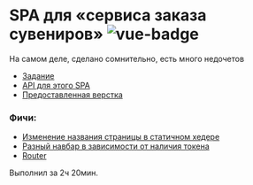 # SPA для «сервиса заказа сувениров» ![vue-badge](https://img.shields.io/badge/made%20with-vue-green?style=flat-square&logo=Vue.js&color=4FC08D&labelColor=FFFFFF)

На самом деле, сделано сомнительно, есть много недочетов

- [Задание](wsr_docs/spa.docx)
- [API для этого SPA](https://github.com/Lui22/souvenir-api)
- [Предоставленная верстка](wsr_docs/template)

### Фичи:

- [Изменение названия страницы в статичном хедере](src/App.vue)
- [Разный навбар в зависимости от наличия токена](src/App.vue)
- [Router](src/router/index.js)

Выполнил за 2ч 20мин.
